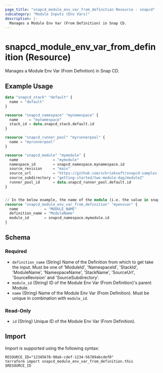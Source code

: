 ```yaml
---
page_title: "snapcd_module_env_var_from_definition Resource - snapcd"
subcategory: "Module Inputs (Env Vars)"
description: |-
  Manages a Module Env Var (From Definition) in Snap CD.
---
```


# snapcd_module_env_var_from_definition (Resource)

Manages a Module Env Var (From Definition) in Snap CD.


## Example Usage

```terraform
data "snapcd_stack" "default" {
  name = "default"
}

resource "snapcd_namespace" "mynamespace" {
  name     = "mynamespace"
  stack_id = data.snapcd_stack.default.id
}

resource "snapcd_runner_pool" "myrunnerpool" {
  name = "myrunnerpool"
}

resource "snapcd_module" "mymodule" {
  name                = "mymodule"
  namespace_id        = snapcd_namespace.mynamespace.id
  source_revision     = "main"
  source_url          = "https://github.com/schrieksoft/snapcd-samples.git"
  source_subdirectory = "getting-started/two-module-dag/module2"
  runner_pool_id      = data.snapcd_runner_pool.default.id
}


// In the below example, the name of the module (i.e. the value in snapcd_module.mymodule.name) will be bound to the "SNAPCD_ENV_MODULE_NAME" environment variable when this module executes on the Runner.
resource "snapcd_module_env_var_from_definition" "myenvvar" {
  name            = "MODULE_NAME"
  definition_name = "ModuleName"
  module_id       = snapcd_namespace.mymodule.id
}
```

<!-- schema generated by tfplugindocs -->
## Schema

### Required

- `definition_name` (String) Name of the Definition from which to get take the input. Must be one of 'ModuleId', 'NamespaceId', 'StackId', 'ModuleName', 'NamespaceName', 'StackName', 'SourceUrl', 'SourceRevision' and 'SourceSubdirectory'.
- `module_id` (String) ID of the Module Env Var (From Definition)'s parent Module.
- `name` (String) Name of the Module Env Var (From Definition).  Must be unique in combination with `module_id`.

### Read-Only

- `id` (String) Unique ID of the Module Env Var (From Definition).

## Import

Import is supported using the following syntax:

```shell
RESOURCE_ID="12345678-90ab-cdef-1234-56789abcdef0"
terraform import snapcd_module_env_var_from_definition.this $RESOURCE_ID
```
